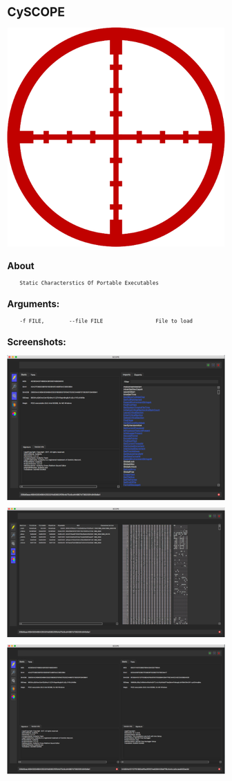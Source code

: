 # CySCOPE
![Alt text](gui/img/scope.png)

## About

		Static Characterstics Of Portable Executables

## Arguments:

  		-f FILE, 		--file FILE 				File to load

## Screenshots:

![Alt text](gui/img/screenshots/SS_StaticAndImports.png)

![Alt text](gui/img/screenshots/SS_SectionsAndHex.png)

![Alt text](gui/img/screenshots/SS_FileComparison.png)

